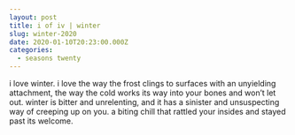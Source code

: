 ```yaml
---
layout: post
title: i of iv | winter
slug: winter-2020
date: 2020-01-10T20:23:00.000Z
categories:
  - seasons twenty
---
```

i love winter. i love the way the frost clings to surfaces with an unyielding attachment, the way the cold works its way into your bones and won’t let out. winter is bitter and unrelenting, and it has a sinister and unsuspecting way of creeping up on you. a biting chill that rattled your insides and stayed past its welcome.